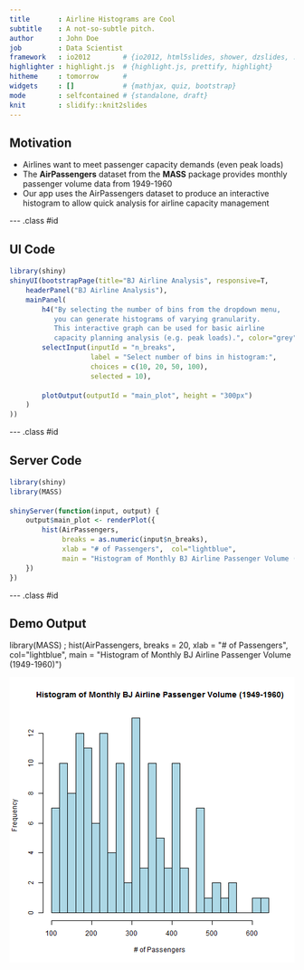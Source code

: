 ```yaml
---
title       : Airline Histograms are Cool
subtitle    : A not-so-subtle pitch.
author      : John Doe
job         : Data Scientist
framework   : io2012        # {io2012, html5slides, shower, dzslides, ...}
highlighter : highlight.js  # {highlight.js, prettify, highlight}
hitheme     : tomorrow      # 
widgets     : []            # {mathjax, quiz, bootstrap}
mode        : selfcontained # {standalone, draft}
knit        : slidify::knit2slides
---
```


## Motivation

- Airlines want to meet passenger capacity demands (even peak loads)
- The __AirPassengers__ dataset from the __MASS__ package provides monthly passenger volume data from 1949-1960
- Our app uses the AirPassengers dataset to produce an interactive histogram to allow quick analysis for airline capacity management

--- .class #id 

## UI Code


```r
library(shiny)
shinyUI(bootstrapPage(title="BJ Airline Analysis", responsive=T,
    headerPanel("BJ Airline Analysis"),
    mainPanel(
        h4("By selecting the number of bins from the dropdown menu,
           you can generate histograms of varying granularity. 
           This interactive graph can be used for basic airline 
           capacity planning analysis (e.g. peak loads).", color="grey"),
        selectInput(inputId = "n_breaks",
                    label = "Select number of bins in histogram:",
                    choices = c(10, 20, 50, 100),
                    selected = 10),
        
        plotOutput(outputId = "main_plot", height = "300px")    
    )
))
```


--- .class #id 


## Server Code


```r
library(shiny)
library(MASS)

shinyServer(function(input, output) {
    output$main_plot <- renderPlot({      
        hist(AirPassengers,
             breaks = as.numeric(input$n_breaks),
             xlab = "# of Passengers",  col="lightblue",
             main = "Histogram of Monthly BJ Airline Passenger Volume (1949-1960)")        
    })
})
```


--- .class #id 

## Demo Output

library(MASS) ; hist(AirPassengers, breaks = 20, xlab = "# of Passengers", col="lightblue", main = "Histogram of Monthly BJ Airline Passenger Volume (1949-1960)")

![plot of chunk unnamed-chunk-3](assets/fig/unnamed-chunk-3.png) 
